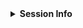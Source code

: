 <!-- If this issue relates to usage of the package, whether a question, bug or similar, along with your query, please paste your devtools::session_info() or sessionInfo() into the code block below. If not, delete all this and proceed :) PLEASE do not include any sensitive information (API keys) in your issue -->

<details> <summary><strong>Session Info</strong></summary>

```r

```
</details>
